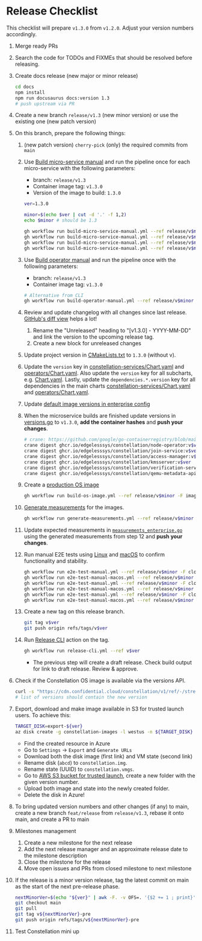 # Release Checklist

This checklist will prepare `v1.3.0` from `v1.2.0`. Adjust your version numbers accordingly.

1. Merge ready PRs
2. Search the code for TODOs and FIXMEs that should be resolved before releasing.
3. Create docs release (new major or minor release)

    ```sh
    cd docs
    npm install
    npm run docusaurus docs:version 1.3
    # push upstream via PR
    ```

4. Create a new branch `release/v1.3` (new minor version) or use the existing one (new patch version)
5. On this branch, prepare the following things:
    1. (new patch version) `cherry-pick` (only) the required commits from `main`
    2. Use [Build micro-service manual](https://github.com/edgelesssys/constellation/actions/workflows/build-micro-service-manual.yml) and run the pipeline once for each micro-service with the following parameters:
        * branch: `release/v1.3`
        * Container image tag: `v1.3.0`
        * Version of the image to build: `1.3.0`

       ```sh
       ver=1.3.0
       ```

        ```sh
        minor=$(echo $ver | cut -d '.' -f 1,2)
        echo $minor # should be 1.3
        ```

        ```sh
        gh workflow run build-micro-service-manual.yml --ref release/v$minor -F microService=join-service -F imageTag=v$ver -F version=$ver --repo edgelesssys/constellation
        gh workflow run build-micro-service-manual.yml --ref release/v$minor -F microService=kmsserver -F imageTag=v$ver -F version=$ver --repo edgelesssys/constellation
        gh workflow run build-micro-service-manual.yml --ref release/v$minor -F microService=verification-service -F imageTag=v$ver -F version=$ver --repo edgelesssys/constellation
        gh workflow run build-micro-service-manual.yml --ref release/v$minor -F microService=qemu-metadata-api -F imageTag=v$ver -F version=$ver --repo edgelesssys/constellation
        ```

    3. Use [Build operator manual](https://github.com/edgelesssys/constellation/actions/workflows/build-operator-manual.yml) and run the pipeline once with the following parameters:
        * branch: `release/v1.3`
        * Container image tag: `v1.3.0`

        ```sh
        # Alternative from CLI
        gh workflow run build-operator-manual.yml --ref release/v$minor -F imageTag=v$ver --repo edgelesssys/constellation
        ```

    4. Review and update changelog with all changes since last release. [GitHub's diff view](https://github.com/edgelesssys/constellation/compare/v2.0.0...main) helps a lot!
       1. Rename the "Unreleased" heading to "[v1.3.0] - YYYY-MM-DD" and link the version to the upcoming release tag.
       2. Create a new block for unreleased changes
    5. Update project version in [CMakeLists.txt](/CMakeLists.txt) to `1.3.0` (without v).
    6. Update the `version` key in [constellation-services/Chart.yaml](/cli/internal/helm/charts/edgeless/constellation-services/Chart.yaml) and [operators/Chart.yaml](/cli/internal/helm/charts/edgeless/operators/Chart.yaml). Also update the `version` key for all subcharts, e.g. [Chart.yaml](/cli/internal/helm/charts/edgeless/constellation-services/charts/kms/Chart.yaml). Lastly, update the `dependencies.*.version` key for all dependencies in the main charts [constellation-services/Chart.yaml](/cli/internal/helm/charts/edgeless/constellation-services/Chart.yaml) and [operators/Chart.yaml](/cli/internal/helm/charts/edgeless/operators/Chart.yaml).
    7. Update [default image versions in enterprise config](/internal/config/images_enterprise.go)
    8. When the microservice builds are finished update versions in [versions.go](../../internal/versions/versions.go#L33-L39) to `v1.3.0`, **add the container hashes** and **push your changes**.

        ```sh
        # crane: https://github.com/google/go-containerregistry/blob/main/cmd/crane/doc/crane.md
        crane digest ghcr.io/edgelesssys/constellation/node-operator:v$ver
        crane digest ghcr.io/edgelesssys/constellation/join-service:v$ver
        crane digest ghcr.io/edgelesssys/constellation/access-manager:v$ver
        crane digest ghcr.io/edgelesssys/constellation/kmsserver:v$ver
        crane digest ghcr.io/edgelesssys/constellation/verification-service:v$ver
        crane digest ghcr.io/edgelesssys/constellation/qemu-metadata-api:v$ver
        ```

    9.  Create a [production OS image](/.github/workflows/build-os-image.yml)

        ```sh
        gh workflow run build-os-image.yml --ref release/v$minor -F imageVersion=v$ver -F isRelease=true -F stream=stable
        ```

    10. [Generate measurements](/.github/workflows/generate-measurements.yml) for the images.

        ```sh
        gh workflow run generate-measurements.yml --ref release/v$minor -F osImage=v$ver -F isDebugImage=false -F signMeasurements=true
        ```

    11. Update expected measurements in [`measurements_enterprise.go`](/internal/attestation/measurements/measurements_enterprise.go) using the generated measurements from step 12 and **push your changes**.

    12. Run manual E2E tests using [Linux](/.github/workflows/e2e-test-manual.yml) and [macOS](/.github/workflows/e2e-test-manual-macos.yml) to confirm functionality and stability.

        ```sh
        gh workflow run e2e-test-manual.yml --ref release/v$minor -F cloudProvider=aws -F test="sonobuoy full" -F osImage=v$ver -F isDebugImage=false -F keepMeasurements=true
        gh workflow run e2e-test-manual-macos.yml --ref release/v$minor -F cloudProvider=aws -F test="sonobuoy full" -F osImage=v$ver -F isDebugImage=false -F keepMeasurements=true
        gh workflow run e2e-test-manual.yml --ref release/v$minor -F cloudProvider=azure -F test="sonobuoy full" -F osImage=v$ver -F isDebugImage=false -F keepMeasurements=true
        gh workflow run e2e-test-manual-macos.yml --ref release/v$minor -F cloudProvider=azure -F test="sonobuoy full" -F osImage=v$ver -F isDebugImage=false -F keepMeasurements=true
        gh workflow run e2e-test-manual.yml --ref release/v$minor -F cloudProvider=gcp -F test="sonobuoy full" -F osImage=v$ver -F isDebugImage=false -F keepMeasurements=true
        gh workflow run e2e-test-manual-macos.yml --ref release/v$minor -F cloudProvider=gcp -F test="sonobuoy full" -F osImage=v$ver -F isDebugImage=false -F keepMeasurements=true
        ```

    13. Create a new tag on this release branch.

        ```sh
        git tag v$ver
        git push origin refs/tags/v$ver
        ```

    14. Run [Release CLI](https://github.com/edgelesssys/constellation/actions/workflows/release-cli.yml) action on the tag.

        ```sh
        gh workflow run release-cli.yml --ref v$ver
        ```

        * The previous step will create a draft release. Check build output for link to draft release. Review & approve.

6. Check if the Constellation OS image is available via the versions API.

    ```sh
    curl -s "https://cdn.confidential.cloud/constellation/v1/ref/-/stream/stable/versions/minor/v${minor}/image.json"
    # list of versions should contain the new version
    ```

7. Export, download and make image available in S3 for trusted launch users. To achieve this:

    ```sh
    TARGET_DISK=export-${ver}
    az disk create -g constellation-images -l westus -n ${TARGET_DISK} --hyper-v-generation V2 --os-type Linux --sku standard_lrs --security-type TrustedLaunch --gallery-image-reference /subscriptions/0d202bbb-4fa7-4af8-8125-58c269a05435/resourceGroups/CONSTELLATION-IMAGES/providers/Microsoft.Compute/galleries/Constellation/images/constellation/versions/${ver}
    ```

    * Find the created resource in Azure
    * Go to `Settings` -> `Export` and `Generate URLs`
    * Download both the disk image (first link) and VM state (second link)
    * Rename disk (`abcd`) to `constellation.img`.
    * Rename state (UUID) to `constellation.vmgs`.
    * Go to [AWS S3 bucket for trusted launch](https://s3.console.aws.amazon.com/s3/buckets/cdn-constellation-backend?prefix=constellation/images/azure/trusted-launch/&region=eu-central-1), create a new folder with the given version number.
    * Upload both image and state into the newly created folder.
    * Delete the disk in Azure!

8. To bring updated version numbers and other changes (if any) to main, create a new branch `feat/release` from `release/v1.3`, rebase it onto main, and create a PR to main
9. Milestones management
   1. Create a new milestone for the next release
   2. Add the next release manager and an approximate release date to the milestone description
   3. Close the milestone for the release
   4. Move open issues and PRs from closed milestone to next milestone
10. If the release is a minor version release, tag the latest commit on main as the start of the next pre-release phase.

    ```sh
    nextMinorVer=$(echo "${ver}" | awk -F. -v OFS=. '{$2 += 1 ; print}')
    git checkout main
    git pull
    git tag v${nextMinorVer}-pre
    git push origin refs/tags/v${nextMinorVer}-pre
    ```

11. Test Constellation mini up

